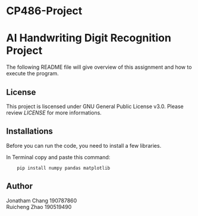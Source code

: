 # CP486-Project
# AI Handwriting Digit Recognition Project
The following README file will give overview of this assignment and how to execute the program. 

## License 
This project is liscensed under GNU General Public License v3.0. Please review *LICENSE* for more informations. 

## Installations 

Before you can run the code, you need to install a few libraries. 

In Terminal copy and paste this command: 

        pip install numpy pandas matplotlib

## Author 

Jonatham Chang 190787860  
Ruicheng Zhao 190519490
